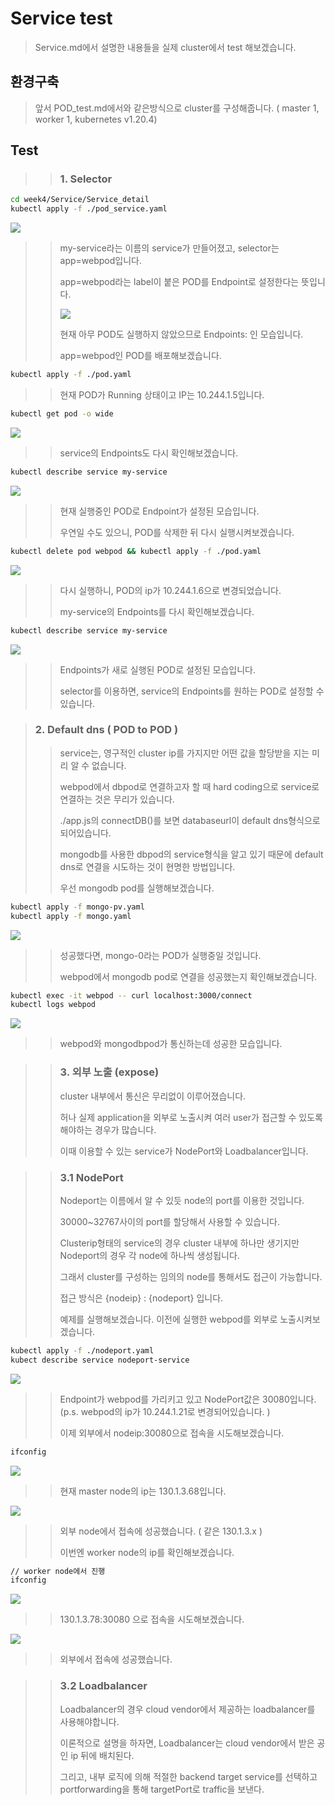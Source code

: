 # Service test
>
> Service.md에서 설명한 내용들을 실제 cluster에서 test 해보겠습니다.
>

## 환경구축
>
> 앞서 POD_test.md에서와 같은방식으로 cluster를 구성해줍니다. ( master 1, worker 1, kubernetes v1.20.4)
>

## Test
>
> > ### 1. Selector
> >
``` bash
cd week4/Service/Service_detail
kubectl apply -f ./pod_service.yaml

```
<img src="/images/Service/service1.JPG">

> > my-service라는 이름의 service가 만들어졌고, selector는 app=webpod입니다.
> >
> > app=webpod라는 label이 붙은 POD를 Endpoint로 설정한다는 뜻입니다.
> >
> > <img src="/images/Service/service2.JPG">
> >
> > 현재 아무 POD도 실행하지 않았으므로 Endpoints: <none>인 모습입니다.
> >
> > app=webpod인 POD를 배포해보겠습니다.
``` bash
kubectl apply -f ./pod.yaml
```
> >
> > 현재 POD가 Running 상태이고 IP는 10.244.1.5입니다.
``` bash
kubectl get pod -o wide
```

<img src="/images/Service/service3.JPG">

> >
> > service의 Endpoints도 다시 확인해보겠습니다.
> >

``` bash
kubectl describe service my-service
```

<img src="/images/Service/service4.JPG">

> > 
> > 현재 실행중인 POD로 Endpoint가 설정된 모습입니다.
> >
> > 우연일 수도 있으니, POD를 삭제한 뒤 다시 실행시켜보겠습니다.
> >
``` bash
kubectl delete pod webpod && kubectl apply -f ./pod.yaml
```

<img src="/images/Service/service5.JPG">

> >
> > 다시 실행하니, POD의 ip가 10.244.1.6으로 변경되었습니다.
> >
> > my-service의 Endpoints를 다시 확인해보겠습니다.
> >
``` bash
kubectl describe service my-service
```

<img src="/images/Service/service6.JPG">

> > 
> > Endpoints가 새로 실행된 POD로 설정된 모습입니다.
> >
> > selector를 이용하면, service의 Endpoints를 원하는 POD로 설정할 수 있습니다.
> >

> ### 2. Default dns ( POD to POD )
> >
> > service는, 영구적인 cluster ip를 가지지만 어떤 값을 할당받을 지는 미리 알 수 없습니다.
> >
> > webpod에서 dbpod로 연결하고자 할 때 hard coding으로 service로 연결하는 것은 무리가 있습니다.
> >
> > ./app.js의 connectDB()를 보면 databaseurl이 default dns형식으로 되어있습니다.
> >
> > mongodb를 사용한 dbpod의 service형식을 알고 있기 때문에 default dns로 연결을 시도하는 것이 현명한 방법입니다.
> >
> > 우선 mongodb pod를 실행해보겠습니다.
``` bash
kubectl apply -f mongo-pv.yaml
kubectl apply -f mongo.yaml
```

<img src="/images/Service/service7.JPG">

> >
> > 성공했다면, mongo-0라는 POD가 실행중일 것입니다.
> >
> > webpod에서 mongodb pod로 연결을 성공했는지 확인해보겠습니다.
> >
``` bash
kubectl exec -it webpod -- curl localhost:3000/connect
kubectl logs webpod
```
<img src="/images/Service/service8.JPG">

> >
> > webpod와 mongodbpod가 통신하는데 성공한 모습입니다.
> >

> >### 3. 외부 노출 (expose)
> >
> > cluster 내부에서 통신은 무리없이 이루어졌습니다.
> >
> > 허나 실제 application을 외부로 노출시켜 여러 user가 접근할 수 있도록 해야하는 경우가 많습니다.
> >
> > 이때 이용할 수 있는 service가 NodePort와 Loadbalancer입니다.
> >

> > ### 3.1 NodePort
> > 
> > Nodeport는 이름에서 알 수 있듯 node의 port를 이용한 것입니다.
> >
> > 30000~32767사이의 port를 할당해서 사용할 수 있습니다.
> >
> > Clusterip형태의 service의 경우 cluster 내부에 하나만 생기지만 Nodeport의 경우 각 node에 하나씩 생성됩니다.
> >
> > 그래서 cluster를 구성하는 임의의 node를 통해서도 접근이 가능합니다.
> >
> > 접근 방식은 {nodeip} : {nodeport} 입니다.
> >
> > 예제를 실행해보겠습니다. 이전에 실행한 webpod를 외부로 노출시켜보겠습니다.
> >
``` bash
kubectl apply -f ./nodeport.yaml
kubect describe service nodeport-service
```
<img src="/images/Service/service9.JPG">

> >
> > Endpoint가 webpod를 가리키고 있고 NodePort값은 30080입니다. (p.s. webpod의 ip가 10.244.1.21로 변경되어있습니다. )
> >
> > 이제 외부에서 nodeip:30080으로 접속을 시도해보겠습니다.
> >
``` bash
ifconfig
```
<img src="/images/Service/service10.JPG">

> >
> > 현재 master node의 ip는 130.1.3.68입니다.
> > 

<img src="/images/Service/service11.JPG">

> >
> > 외부 node에서 접속에 성공했습니다. ( 같은 130.1.3.x )
> >
> > 이번엔 worker node의 ip를 확인해보겠습니다.
> >
``` bash
// worker node에서 진행
ifconfig
```

<img src="/images/Service/service12.JPG">

> >
> > 130.1.3.78:30080 으로 접속을 시도해보겠습니다.
> >

<img src="/images/Service/service13.JPG">

> >
> > 외부에서 접속에 성공했습니다.
> >


> > ### 3.2 Loadbalancer
> >
> > Loadbalancer의 경우 cloud vendor에서 제공하는 loadbalancer를 사용해야합니다.
> >
> > 이론적으로 설명을 하자면, Loadbalancer는 cloud vendor에서 받은 공인 ip 뒤에 배치된다.
> >
> > 그리고, 내부 로직에 의해 적절한 backend target service를 선택하고 portforwarding을 통해 targetPort로 traffic을 보낸다.
> >
> >